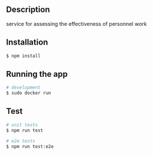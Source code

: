 
## Description

service for assessing the effectiveness of personnel work

## Installation

```bash
$ npm install
```

## Running the app

```bash
# development
$ sudo docker run
```

## Test

```bash
# unit tests
$ npm run test

# e2e tests
$ npm run test:e2e
```
